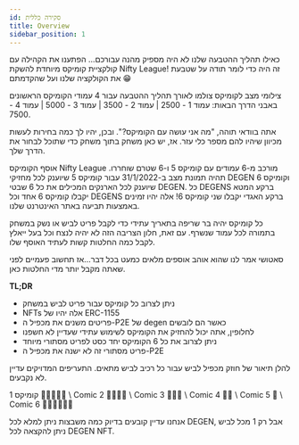```yaml
---
id: סקירה כללית
title: Overview
sidebar_position: 1
---
```


כאילו תהליך ההטבעה שלנו לא היה מספיק מהנה עבורכם... הפתענו את הקהילה עם קולקציית קומיקס מיוחדת להשקת Nifty League! זה היה כדי לומר תודה על שטבעת את הקולקציה שלנו ועל שהקדמתם 😁

צילומי מצב לקומיקס צולמו לאורך תהליך ההטבעה עבור 4 עמודי הקומיקס הראשונים באבני הדרך הבאות: עמוד 1 - 2500 | עמוד 2 - 3500 | עמוד 3 - 5000 | עמוד 4 - 7500.

אתה בוודאי תוהה, "מה אני עושה עם הקומיקס?". ובכן, יהיו לך כמה בחירות לעשות מכיוון שיהיו להם מספר כלי עזר. אז, יש כאן משחק בתוך משחק כדי שתוכל לבחור את הדרך שלך.

אוסף הקומיקס Nifty League מורכב מ-6 עמודים עם קומיקס 5 ו-6 שטרם שוחררו. תהיה תמונת מצב ב-31/1/2022 עבור קומיקס 5 שיוענק לכל מחזיקי DEGEN וקומיקס 6 שיוענק לכל הארנקים המכילים את כל 6 שבטי DEGEN. כל DEGENS ברקע המטא יקבלו קומיקס 6 אחד וכל DEGENS ברקע האגדי יקבלו שני קומיקס 6! אלה יהיו זמינים באמצעות תביעה באתר האינטרנט שלנו.

כל קומיקס יהיה בר שריפה בתאריך עתידי כדי לקבל פריט לביש או נשק במשחק בתמורה לכל עמוד שנשרף. עם זאת, חלון הצריבה הזה לא יהיה לנצח וכל בעל ייאלץ לקבל כמה החלטות קשות לעתיד האוסף שלו.

סאטושי אמר לנו שהוא אוהב אוספים מלאים כמעט בכל דבר…אז תחשוב פעמיים לפני שאתה מקבל יותר מדי החלטות כאן.

**TL;DR**

- ניתן לצרוב כל קומיקס עבור פריט לביש במשחק
- NFTs אלה יהיו של ERC-1155
- פריטים משנים את מכפיל ה-P2E של degen כאשר הם לובשים
- לחלופין, אתה יכול להחזיק את הקומיקס לשימוש עתידי שעדיין לא חשפנו
- ניתן לצרוב את כל 6 הקומיקס יחד כסט לפריט מסתורי מיוחד
- פריט מסתורי זה לא ישנה את מכפיל ה-P2E

להלן תיאור של חוזק מכפיל לביש עבור כל רכיב לביש מתאים. התעריפים המדויקים עדיין לא נקבעים.

קומיקס 1 💪💪💪💪💪 \ Comic 2 💪💪💪💪 \ Comic 3 💪💪💪 \ Comic 4 💪💪 \ Comic 5 💪 \ Comic 6 💪💪💪💪💪💪


אנחנו עדיין קובעים בדיוק כמה משבצות ניתן למלא לכל DEGEN, אבל רק 1 מכל לביש ניתן להקצאה לכל DEGEN NFT. 
